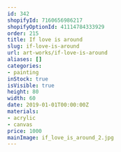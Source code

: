 ```yaml
---
id: 342
shopifyId: 7160656986217
shopifyOptionId: 41114784333929
order: 215
title: If love is around
slug: if-love-is-around
url: art-works/if-love-is-around
aliases: []
categories:
- painting
inStock: true
isVisible: true
height: 80
width: 60
date: 2019-01-01T00:00:00Z
materials:
- acrylic
- canvas
price: 1000
mainImage: if_love_is_around_2.jpg
---
```

